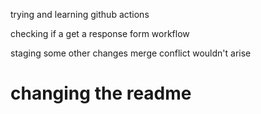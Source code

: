 trying and learning github actions


checking if a get a response form workflow

staging some other changes
merge conflict wouldn't arise

# changing the readme
